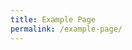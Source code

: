 ```yaml
---
title: Example Page
permalink: /example-page/
---
```

[](/files/Home%20Announcements/SLSStudentAnnexes2021.pdf)

[](/files/Home%20Announcements/Info_on_SEd_for_schs_website_Pri_2022.pdf)

[](/files/Home%20Announcements/GOH_Speech_2021.pdf)
